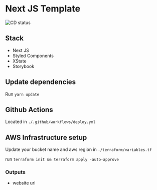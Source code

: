 # Next JS Template

![CD status](https://github.com/nazmifeeroz/nextjs-template/workflows/CD/badge.svg)

## Stack

- Next JS
- Styled Components
- XState
- Storybook

## Update dependencies

Run `yarn update`

## Github Actions

Located in `./.github/workflows/deploy.yml`

## AWS Infrastructure setup

Update your bucket name and aws region in `./terraform/variables.tf`

run `terraform init && terraform apply -auto-approve`

### Outputs

- website url
